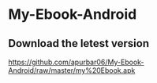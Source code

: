 # My-Ebook-Android

## Download the letest version
https://github.com/apurbar06/My-Ebook-Android/raw/master/my%20Ebook.apk

